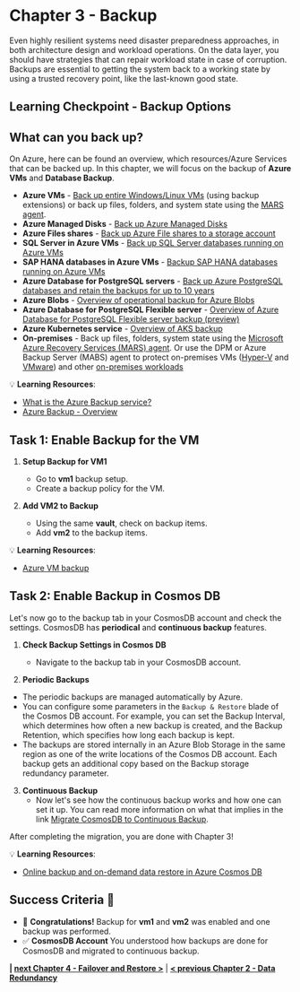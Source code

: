 # Chapter 3 - Backup

Even highly resilient systems need disaster preparedness approaches, in both architecture design and workload operations. On the data layer, you should have strategies that can repair workload state in case of corruption. Backups are essential to getting the system back to a working state by using a trusted recovery point, like the last-known good state.

## Learning Checkpoint - Backup Options

## What can you back up?

On Azure, here can be found an overview, which resources/Azure Services that can be backed up. In this chapter, we will focus on the backup of **Azure VMs** and **Database Backup**.

- **Azure VMs** - [Back up entire Windows/Linux VMs](backup-azure-vms-introduction.md) (using backup extensions) or back up files, folders, and system state using the [MARS agent](backup-azure-manage-mars.md).
- **Azure Managed Disks** - [Back up Azure Managed Disks](backup-managed-disks.md)
- **Azure Files shares** - [Back up Azure File shares to a storage account](backup-afs.md)
- **SQL Server in Azure VMs** -  [Back up SQL Server databases running on Azure VMs](backup-azure-sql-database.md)
- **SAP HANA databases in Azure VMs** - [Backup SAP HANA databases running on Azure VMs](backup-azure-sap-hana-database.md)
- **Azure Database for PostgreSQL servers** -  [Back up Azure PostgreSQL databases and retain the backups for up to 10 years](backup-azure-database-postgresql.md)
- **Azure Blobs** - [Overview of operational backup for Azure Blobs](blob-backup-overview.md)
- **Azure Database for PostgreSQL Flexible server** - [Overview of Azure Database for PostgreSQL Flexible server backup (preview)](backup-azure-database-postgresql-flex-overview.md)
- **Azure Kubernetes service** - [Overview of AKS backup](azure-kubernetes-service-backup-overview.md)
- **On-premises** - Back up files, folders, system state using the [Microsoft Azure Recovery Services (MARS) agent](backup-support-matrix-mars-agent.md). Or use the DPM or Azure Backup Server (MABS) agent to protect on-premises VMs ([Hyper-V](back-up-hyper-v-virtual-machines-mabs.md) and [VMware](backup-azure-backup-server-vmware.md)) and other [on-premises workloads](backup-mabs-protection-matrix.md)

💡 **Learning Resources**: 
- [What is the Azure Backup service?](https://learn.microsoft.com/en-us/azure/backup/backup-overview)
- [Azure Backup - Overview](https://azure.microsoft.com/en-us/products/backup/?msockid=2508f470901c684f1c68e76491fc69d9)

## Task 1: Enable Backup for the VM

1. **Setup Backup for VM1**
   - Go to **vm1** backup setup.
   - Create a backup policy for the VM.

2. **Add VM2 to Backup** 
   - Using the same **vault**, check on backup items.
   - Add **vm2** to the backup items.

💡 **Learning Resources**:
- [Azure VM backup](https://learn.microsoft.com/en-us/azure/backup/backup-azure-vms-introduction)

## Task 2: Enable Backup in Cosmos DB

Let's now go to the backup tab in your CosmosDB account and check the settings. CosmosDB has **periodical** and **continuous backup** features.

1. **Check Backup Settings in Cosmos DB**
   - Navigate to the backup tab in your CosmosDB account.

2. **Periodic Backups**
- The periodic backups are managed automatically by Azure. 
- You can configure some parameters in the ``Backup & Restore`` blade of the Cosmos DB account. For example, you can set the Backup Interval, which determines how often a new backup is created, and the Backup Retention, which specifies how long each backup is kept. 
- The backups are stored internally in an Azure Blob Storage in the same region as one of the write locations of the Cosmos DB account. Each backup gets an additional copy based on the Backup storage redundancy parameter.

3. **Continuous Backup**
   - Now let's see how the continuous backup works and how one can set it up. You can read more information on what that implies in the link [Migrate CosmosDB to Continuous Backup](https://learn.microsoft.com/en-us/azure/cosmos-db/migrate-continuous-backup). 

After completing the migration, you are done with Chapter 3!

💡 **Learning Resources**:
- [Online backup and on-demand data restore in Azure Cosmos DB](https://learn.microsoft.com/en-us/azure/cosmos-db/online-backup-and-restore)

## Success Criteria 🎉

- 🎊 **Congratulations!** Backup for **vm1** and **vm2** was enabled and one backup was performed.
- ✅ **CosmosDB Account** You understood how backups are done for CosmosDB and migrated to continuous backup.

**| [next Chapter 4 - Failover and Restore >](../chapter-4/README.md)** | 
 **[< previous Chapter 2 - Data Redundancy ](../chapter-2/README.md)**